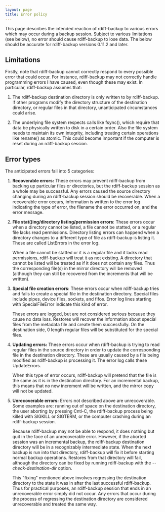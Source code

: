 ```yaml
---
layout: page
title: Error policy
---
```


This page describes the intended reaction of rdiff-backup to
various errors which may occur during a backup session.  Subject to
various limitations (see below), no error should cause rdiff-backup to
lose data.  The below should be accurate for rdiff-backup versions
0.11.2 and later.

## Limitations

Firstly, note that rdiff-backup cannot correctly respond to every
possible error that could occur.  For instance, rdiff-backup may not
correctly handle programming errors I have caused, even though these
may exist.  In particular, rdiff-backup assumes that:

1. The rdiff-backup destination directory is only written to by
rdiff-backup.  If other programs modify the directory structure of the
destination directory, or regular files in that directory,
unanticipated circumstances could arise.

2. The underlying file system respects calls like fsync(), which
require that data be physically written to disk in a certain order.
Also the file system needs to maintain its own integrity, including
treating certain operations like rename() as atomic.  This could
become important if the computer is reset during an rdiff-backup
session.

## Error types

The anticipated errors fall into 5 categories:

1. **Recoverable errors:** These errors may prevent
	rdiff-backup from backing up particular files or directories, but the
	rdiff-backup session as a whole may be successful.  Any errors caused
	the source directory changing during an rdiff-backup session should be
	recoverable.  When a recoverable error occurs, information is written
	to the error log indicating the type of error, the filename the error
	occurred on, and the error message.

1. **File stat()ing/directory listing/permission
	errors:** These errors occur when a directory cannot be listed,
	a file cannot be statted, or a regular file lacks read permissions.
	Directory listing errors can happend when a directory changes to a
	different type of file as rdiff-backup is listing it.  These are
	called ListErrors in the error log.

	When a file cannot be statted or it is a regular file and it lacks
	read permissions, rdiff-backup will treat it as not existing.  A
	directory that cannot be listed will be treated as if it does not
	contain any files.  Thus the corresponding file(s) in the mirror
	directory will be removed (although they can still be recovered from
	the increments that will be written).

1. **Special file creation errors:** These errors
	occur when rdiff-backup tries and fails to create a special file in
	the destination directory.  Special files include pipes, device files,
	sockets, and fifos.  Error log lines starting with SpecialFileError
	indicate this kind of error.

	These errors are logged, but are not considered serious because
	they cause no data loss.  Restores will recover the information about
	special files from the metadata file and create them successfully.  On
	the destination side, 0 length regular files will be substituted for
	the special files.

1. **Updating errors:** These errors occur when
	rdiff-backup is trying to read regular files in the source directory
	in order to update the corresponding file in the destination
	directory.  These are usually caused by a file being modified as
	rdiff-backup is processing it.  The error log calls these
	UpdateErrors.

	When this type of error occurs, rdiff-backup will pretend that the
	file is the same as it is in the destination directory.  For an
	incremental backup, this means that no new increment will be
	written, and the mirror copy will not be updated.

5. **Unrecoverable errors:** Errors not described above
	are unrecoverable.  Some examples are: running out of space on the
	destination directory, the user aborting by pressing Cntl-C, the
	rdiff-backup process being killed with SIGKILL or SIGTERM, or the
	computer crashing during an rdiff-backup session.

	Because rdiff-backup may not be able to respond, it does nothing
	but quit in the face of an unrecoverable error.  However, if the
	aborted session was an incremental backup, the rdiff-backup
	destination directory will be in a recognizably intermediate state.
	When the next backup is run into that directory, rdiff-backup will fix
	it before starting normal backup operations.  Restores from that
	directory will fail, although the directory can be fixed by running
	rdiff-backup with the *--check-destination-dir* option.

	This "fixing" mentioned above involves regressing the destination
	directory to the state it was in after the last successful
	rdiff-backup.  Thus for practical purposes, an rdiff-backup session
	that ends in an unrecoverable error simply did not occur.  Any errors
	that occur during the process of regressing the destination directory
	are considered unrecoverable and treated the same way.
